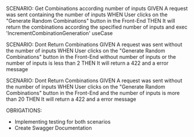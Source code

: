 SCENARIO: Get Combinations according number of inputs
GIVEN A request was sent containing the number of inputs
WHEN User clicks on the "Generate Random Combinations" button in the Front-End
THEN It will return the combinations according the specified number of inputs and exec 'IncrementCombinationGeneration' useCase

SCENARIO: Dont Return Combinations
GIVEN A request was sent without the number of inputs
WHEN User clicks on the "Generate Random Combinations" button in the Front-End without number of inputs or the number of inputs is less than 2
THEN It will return a 422 and a error message

SCENARIO: Dont Return Combinations
GIVEN A request was sent without the number of inputs
WHEN User clicks on the "Generate Random Combinations" button in the Front-End and the number of inputs is more than 20
THEN It will return a 422 and a error message

OBRIGATIONS:

- Implementing testing for both scenarios
- Create Swagger Documentation

